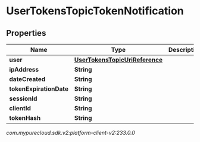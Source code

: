 # UserTokensTopicTokenNotification


## Properties

| Name | Type | Description | Notes |
| ------------ | ------------- | ------------- | ------------- |
| **user** | [**UserTokensTopicUriReference**](UserTokensTopicUriReference) |  |  [optional] |
| **ipAddress** | **String** |  |  [optional] |
| **dateCreated** | **String** |  |  [optional] |
| **tokenExpirationDate** | **String** |  |  [optional] |
| **sessionId** | **String** |  |  [optional] |
| **clientId** | **String** |  |  [optional] |
| **tokenHash** | **String** |  |  [optional] |




_com.mypurecloud.sdk.v2:platform-client-v2:233.0.0_
